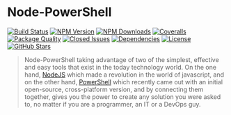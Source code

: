 # Node-PowerShell

[![Build Status](https://img.shields.io/travis/rannn505/node-powershell.svg?style=flat-square)](https://travis-ci.org/rannn505/node-powershell) [![NPM Version](https://img.shields.io/npm/v/node-powershell.svg?style=flat-square)](https://www.npmjs.com/package/node-powershell) [![NPM Downloads](https://img.shields.io/npm/dt/node-powershell.svg?style=flat-square)](https://npm-stat.com/charts.html?package=node-powershell) [![Coveralls](https://img.shields.io/coveralls/rannn505/node-powershell.svg?style=flat-square)](https://coveralls.io/github/rannn505/node-powershell) [![Package Quality](http://npm.packagequality.com/shield/node-powershell.svg?style=flat-square)](http://packagequality.com/#?package=node-powershell) [![Closed Issues](https://img.shields.io/github/issues-closed-raw/rannn505/node-powershell.svg?style=flat-square)](https://github.com/rannn505/node-powershell/issues?q=is%3Aissue+is%3Aclosed) [![Dependencies](https://img.shields.io/david/rannn505/node-powershell.svg?style=flat-square)](https://david-dm.org/rannn505/node-powershell) [![License](https://img.shields.io/github/license/rannn505/node-powershell.svg?style=flat-square)](https://github.com/rannn505/node-powershell/blob/master/LICENSE) [![ GitHub Stars](https://img.shields.io/github/stars/rannn505/node-powershell.svg?style=social&label=Star)](https://github.com/rannn505/node-powershell/stargazers)

> Node-PowerShell taking advantage of two of the simplest, effective and easy tools that exist in the today technology world. On the one hand, [NodeJS](https://nodejs.org/en/) which made a revolution in the world of javascript, and on the other hand, [PowerShell](https://github.com/PowerShell/PowerShell) which recently came out with an initial open-source, cross-platform version, and by connecting them together, gives you the power to create any solution you were asked to, no matter if you are a programmer, an IT or a DevOps guy.

<!-- ## :fire: PowerShell 6.0

As you may have heard already, lately Microsoft is taking steps towards becoming an open source company. One of these steps, brings us [PowerShell 6.0](https://github.com/PowerShell/PowerShell) , which is a cross-platform version of the amazing tool that we know and love from Windows. Node-PowerShell Welcomes the move, and started the current version, will fully support the new PS. Moreover, I will continue to follow the development of the new PS repo, and to update the module accordingly. Enjoy!

## License

[MIT](https://github.com/rannn505/node-powershell/tree/fa9e41f1aa785e0a4614213bd5a965e0a46b4804/LICENSE/README.md) © [Ran Cohen](https://github.com/rannn505) -->